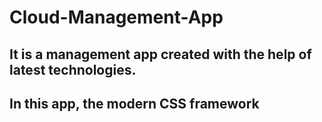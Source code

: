 # Cloud-Management-App

## It is a management app created with the help of latest technologies.
## In this app, the modern CSS framework 
